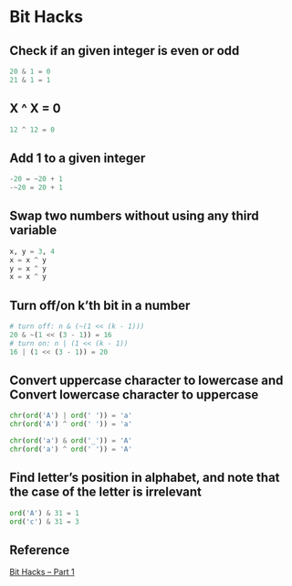 # Bit Hacks

## Check if an given integer is even or odd

```python
20 & 1 = 0
21 & 1 = 1
```

## X ^ X = 0

```python
12 ^ 12 = 0
```

## Add 1 to a given integer

```python
-20 = ~20 + 1
-~20 = 20 + 1
```

## Swap two numbers without using any third variable

```python
x, y = 3, 4
x = x ^ y
y = x ^ y
x = x ^ y
```

## Turn off/on k’th bit in a number

```python
# turn off: n & (~(1 << (k - 1)))
20 & ~(1 << (3 - 1)) = 16
# turn on: n | (1 << (k - 1))
16 | (1 << (3 - 1)) = 20
```

## Convert uppercase character to lowercase and Convert lowercase character to uppercase

```python
chr(ord('A') | ord(' ')) = 'a'
chr(ord('A') ^ ord(' ')) = 'a'

chr(ord('a') & ord('_')) = 'A'
chr(ord('a') ^ ord(' ')) = 'A'
```

## Find letter’s position in alphabet, and note that the case of the letter is irrelevant

```python
ord('A') & 31 = 1
ord('c') & 31 = 3
```

## Reference

[Bit Hacks – Part 1](http://www.techiedelight.com/bit-hacks-part-1-basic/)